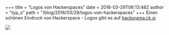 +++
title = "Logos von Hackerspaces"
date = 2016-03-29T06:13:46Z
author = "typ_o"
path = "/blog/2016/03/29/logos-von-hackerspaces"
+++
Einen schönen Eindruck von Hackerspace - Logos gibt es auf
[hackorama.ck.si](https://hackorama.ck.si/)

[![](https://flipdot.org/blog/uploads/hackorama.ck.si)](https://hackorama.ck.si/)
